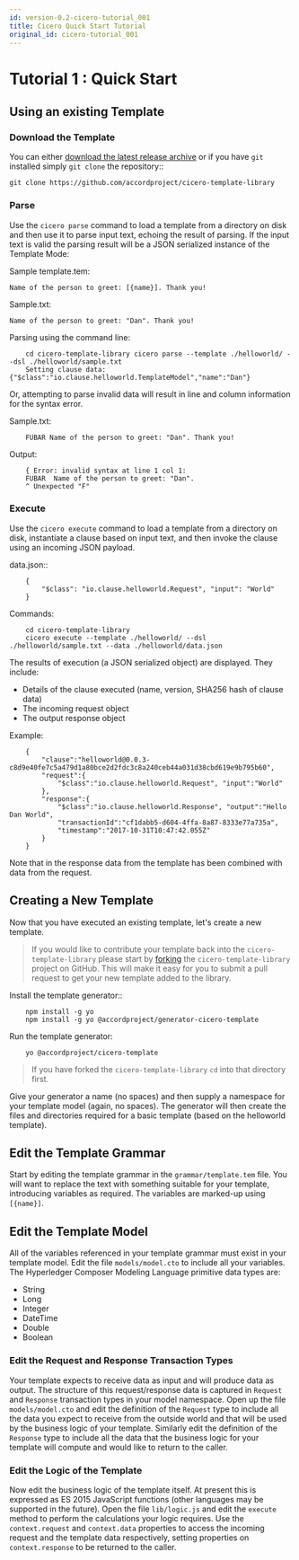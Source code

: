 ```yaml
---
id: version-0.2-cicero-tutorial_001
title: Cicero Quick Start Tutorial
original_id: cicero-tutorial_001
---
```


# Tutorial 1 : Quick Start

## Using an existing Template

### Download the Template

You can either [download the latest release archive](https://github.com/accordproject/cicero-template-library/releases) or if you have `git`
installed simply `git clone` the repository::

    git clone https://github.com/accordproject/cicero-template-library

### Parse 

Use the `cicero parse` command to load a template from a directory on disk and then use
it to parse input text, echoing the result of parsing. If the input text is valid the parsing
result will be a JSON serialized instance of the Template Mode:

Sample template.tem:

    Name of the person to greet: [{name}]. Thank you!

Sample.txt:

    Name of the person to greet: "Dan". Thank you!

Parsing using the command line:

```
    cd cicero-template-library cicero parse --template ./helloworld/ --dsl ./helloworld/sample.txt
    Setting clause data: {"$class":"io.clause.helloworld.TemplateModel","name":"Dan"}
```

Or, attempting to parse invalid data will result in line and column information for the syntax
error.

Sample.txt:

```
    FUBAR Name of the person to greet: "Dan". Thank you!
```

Output:

```
    { Error: invalid syntax at line 1 col 1:
    FUBAR  Name of the person to greet: "Dan". 
    ^ Unexpected "F"
```

### Execute

Use the ``cicero execute`` command to load a template from a directory on disk,
instantiate a clause based on input text, and then invoke the clause using an incoming JSON
payload.

data.json::

```
    {
        "$class": "io.clause.helloworld.Request", "input": "World"
    }
```

Commands:

```
    cd cicero-template-library 
    cicero execute --template ./helloworld/ --dsl ./helloworld/sample.txt --data ./helloworld/data.json
```

The results of execution (a JSON serialized object) are displayed. They include: 

* Details of the clause executed (name, version, SHA256 hash of clause data)
* The incoming request object 
* The output response object

Example:

```
    {
        "clause":"helloworld@0.0.3-c8d9e40fe7c5a479d1a80bce2d2fdc3c8a240ceb44a031d38cbd619e9b795b60",
        "request":{
            "$class":"io.clause.helloworld.Request", "input":"World"
        }, 
        "response":{
            "$class":"io.clause.helloworld.Response", "output":"Hello Dan World",
            "transactionId":"cf1dabb5-d604-4ffa-8a87-8333e77a735a",
            "timestamp":"2017-10-31T10:47:42.055Z"
        }
    }
```

Note that in the response data from the template has been combined with data from the request.

## Creating a New Template

Now that you have executed an existing template, let's create a new template. 

> If you would like to contribute your template back into the `cicero-template-library` please start by [forking](https://help.github.com/articles/fork-a-repo/) the `cicero-template-library` project on GitHub. This will make it easy for you to submit a pull request to get your new template added to the library.

Install the template generator::

```
    npm install -g yo 
    npm install -g yo @accordproject/generator-cicero-template
```

Run the template generator:

```
    yo @accordproject/cicero-template
```

> If you have forked the `cicero-template-library` `cd` into that directory first.

Give your generator a name (no spaces) and then supply a namespace for your template model (again,
no spaces). The generator will then create the files and directories required for a basic template
(based on the helloworld template).

## Edit the Template Grammar

Start by editing the template grammar in the `grammar/template.tem` file. You will want to replace
the text with something suitable for your template, introducing variables as required. The
variables are marked-up using `[{name}]`.

## Edit the Template Model

All of the variables referenced in your template grammar must exist in your template model. Edit
the file `models/model.cto` to include all your variables. The Hyperledger Composer Modeling Language primitive data types
are:

- String 
- Long 
- Integer 
- DateTime 
- Double 
- Boolean

### Edit the Request and Response Transaction Types

Your template expects to receive data as input and will produce data as output. The structure of
this request/response data is captured in `Request` and `Response` transaction types in your model
namespace. Open up the file `models/model.cto` and edit the definition of the `Request` type to
include all the data you expect to receive from the outside world and that will be used by the
business logic of your template. Similarly edit the definition of the `Response` type to include
all the data that the business logic for your template will compute and would like to return to the
caller.

### Edit the Logic of the Template

Now edit the business logic of the template itself. At present this is expressed as ES 2015
JavaScript functions (other languages may be supported in the future). Open the file `lib/logic.js`
and edit the `execute` method to perform the calculations your logic requires. Use the
`context.request` and `context.data` properties to access the incoming request and the template
data respectively, setting properties on `context.response` to be returned to the caller.